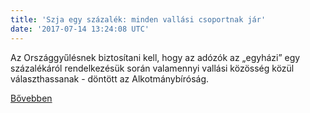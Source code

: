```yaml
---
title: 'Szja egy százalék: minden vallási csoportnak jár'
date: '2017-07-14 13:24:08 UTC'
---
```


Az Országgyűlésnek biztosítani kell, hogy az adózók az „egyházi” egy százalékáról rendelkezésük során valamennyi vallási közösség közül választhassanak - döntött az Alkotmánybíróság.


[Bővebben](http://ift.tt/2tTfElp)
